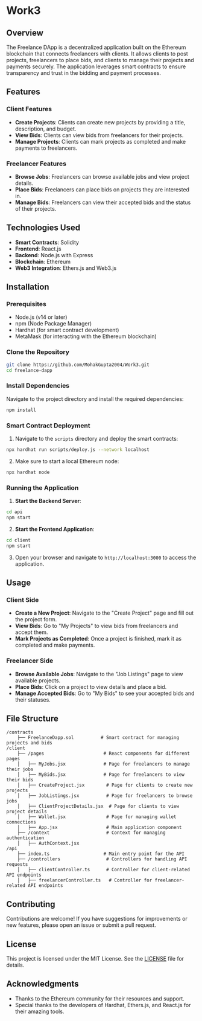 # Work3

## Overview

The Freelance DApp is a decentralized application built on the Ethereum blockchain that connects freelancers with clients. It allows clients to post projects, freelancers to place bids, and clients to manage their projects and payments securely. The application leverages smart contracts to ensure transparency and trust in the bidding and payment processes.

## Features

### Client Features
- **Create Projects**: Clients can create new projects by providing a title, description, and budget.
- **View Bids**: Clients can view bids from freelancers for their projects.
- **Manage Projects**: Clients can mark projects as completed and make payments to freelancers.

### Freelancer Features
- **Browse Jobs**: Freelancers can browse available jobs and view project details.
- **Place Bids**: Freelancers can place bids on projects they are interested in.
- **Manage Bids**: Freelancers can view their accepted bids and the status of their projects.

## Technologies Used

- **Smart Contracts**: Solidity
- **Frontend**: React.js
- **Backend**: Node.js with Express
- **Blockchain**: Ethereum
- **Web3 Integration**: Ethers.js and Web3.js

## Installation

### Prerequisites

- Node.js (v14 or later)
- npm (Node Package Manager)
- Hardhat (for smart contract development)
- MetaMask (for interacting with the Ethereum blockchain)

### Clone the Repository

```bash
git clone https://github.com/MohakGupta2004/Work3.git
cd freelance-dapp
```

### Install Dependencies

Navigate to the project directory and install the required dependencies:

```bash
npm install
```

### Smart Contract Deployment

1. Navigate to the `scripts` directory and deploy the smart contracts:

```bash
npx hardhat run scripts/deploy.js --network localhost
```

2. Make sure to start a local Ethereum node:

```bash
npx hardhat node
```

### Running the Application

1. **Start the Backend Server**:

```bash
cd api
npm start
```

2. **Start the Frontend Application**:

```bash
cd client
npm start
```

3. Open your browser and navigate to `http://localhost:3000` to access the application.

## Usage

### Client Side
- **Create a New Project**: Navigate to the "Create Project" page and fill out the project form.
- **View Bids**: Go to "My Projects" to view bids from freelancers and accept them.
- **Mark Projects as Completed**: Once a project is finished, mark it as completed and make payments.

### Freelancer Side
- **Browse Available Jobs**: Navigate to the "Job Listings" page to view available projects.
- **Place Bids**: Click on a project to view details and place a bid.
- **Manage Accepted Bids**: Go to "My Bids" to see your accepted bids and their statuses.

## File Structure

```
/contracts
    ├── FreelanceDapp.sol          # Smart contract for managing projects and bids
/client
    ├── /pages                      # React components for different pages
    │   ├── MyJobs.jsx              # Page for freelancers to manage their jobs
    │   ├── MyBids.jsx              # Page for freelancers to view their bids
    │   ├── CreateProject.jsx        # Page for clients to create new projects
    │   ├── JobListings.jsx          # Page for freelancers to browse jobs
    │   ├── ClientProjectDetails.jsx  # Page for clients to view project details
    │   ├── Wallet.jsx               # Page for managing wallet connections
    │   ├── App.jsx                  # Main application component
    ├── /context                     # Context for managing authentication
    │   ├── AuthContext.jsx
/api
    ├── index.ts                    # Main entry point for the API
    ├── /controllers                 # Controllers for handling API requests
    │   ├── clientController.ts      # Controller for client-related API endpoints
    │   ├── freelancerController.ts   # Controller for freelancer-related API endpoints
```

## Contributing

Contributions are welcome! If you have suggestions for improvements or new features, please open an issue or submit a pull request.

## License

This project is licensed under the MIT License. See the [LICENSE](LICENSE) file for details.

## Acknowledgments

- Thanks to the Ethereum community for their resources and support.
- Special thanks to the developers of Hardhat, Ethers.js, and React.js for their amazing tools.
